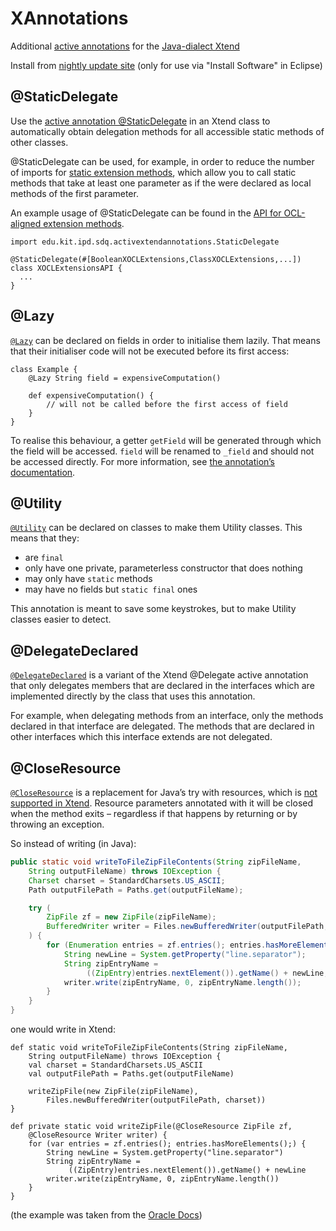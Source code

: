 # XAnnotations
Additional [active annotations](https://eclipse.org/xtend/documentation/204_activeannotations.html) for the [Java-dialect Xtend](https://eclipse.org/xtend)

Install from [nightly update site](https://kit-sdq.github.io/updatesite/release/xannotations) (only for use via "Install Software" in Eclipse)

## @StaticDelegate
Use the [active annotation @StaticDelegate](https://github.com/kit-sdq/XAnnotations/blob/master/bundles/edu.kit.ipd.sdq.activextendannotations/src/edu/kit/ipd/sdq/activextendannotations/StaticDelegate.xtend)  in an Xtend class to automatically obtain delegation methods for all accessible static methods of other classes. 

@StaticDelegate can be used, for example, in order to reduce the number of imports for [static extension methods](https://eclipse.org/xtend/documentation/202_xtend_classes_members.html#extension-imports), which allow you to call static methods that take at least one parameter as if the were declared as local methods of the first parameter.

An example usage of @StaticDelegate can be found in the [API for OCL-aligned extension methods](https://github.com/kit-sdq/XOCL/blob/master/bundles/edu.kit.ipd.sdq.xocl.extensions/src/edu/kit/ipd/sdq/xocl/extensions/XOCLExtensionsAPI.xtend).

```Xtend
import edu.kit.ipd.sdq.activextendannotations.StaticDelegate

@StaticDelegate(#[BooleanXOCLExtensions,ClassXOCLExtensions,...])
class XOCLExtensionsAPI {
  ...
}
```

## @Lazy

[`@Lazy`](https://github.com/kit-sdq/XAnnotations/blob/master/bundles/edu.kit.ipd.sdq.activextendannotations/src/edu/kit/ipd/sdq/activextendannotations/Lazy.xtend) can be declared on fields in order to initialise them lazily. That means that their initialiser code will not be executed before its first access:

```xtend
class Example {
	@Lazy String field = expensiveComputation()
	
	def expensiveComputation() {
		// will not be called before the first access of field
	}
}
``` 

To realise this behaviour, a getter `getField` will be generated through which the field will be accessed. `field` will be renamed to `_field` and should not be accessed directly. For more information, see [the annotation’s documentation](https://github.com/kit-sdq/XAnnotations/blob/master/bundles/edu.kit.ipd.sdq.activextendannotations/src/edu/kit/ipd/sdq/activextendannotations/Lazy.xtend).

## @Utility

[`@Utility`](https://github.com/kit-sdq/XAnnotations/blob/master/bundles/edu.kit.ipd.sdq.activextendannotations/src/edu/kit/ipd/sdq/activextendannotations/Utility.xtend) can be declared on classes to make them Utility classes. This means that they:

 * are `final`
 * only have one private, parameterless constructor that does nothing
 * may only have `static` methods
 * may have no fields but `static final` ones
 
This annotation is meant to save some keystrokes, but to make Utility classes easier to detect.

## @DelegateDeclared
[`@DelegateDeclared`](https://github.com/kit-sdq/XAnnotations/blob/master/bundles/edu.kit.ipd.sdq.activextendannotations/src/edu/kit/ipd/sdq/activextendannotations/DelegateDeclared.xtend) is a variant of the Xtend @Delegate active annotation that only delegates members that are declared in the interfaces which are implemented directly by the class that uses this annotation.

For example, when delegating methods from an interface, only the methods declared in that interface are delegated. The methods that are declared in other interfaces which this interface extends are not delegated.

## @CloseResource

[`@CloseResource`](https://github.com/kit-sdq/XAnnotations/blob/master/bundles/edu.kit.ipd.sdq.activextendannotations/src/edu/kit/ipd/sdq/activextendannotations/CloseResource.xtend) is a replacement for Java’s try with resources, which is [not supported in Xtend](https://bugs.eclipse.org/bugs/show_bug.cgi?id=366020). Resource parameters annotated with it will be closed when the method exits – regardless if that happens by returning or by throwing an exception.

So instead of writing (in Java):

```java
public static void writeToFileZipFileContents(String zipFileName,
    String outputFileName) throws IOException {
	Charset charset = StandardCharsets.US_ASCII;
    Path outputFilePath = Paths.get(outputFileName);

    try (
        ZipFile zf = new ZipFile(zipFileName);
        BufferedWriter writer = Files.newBufferedWriter(outputFilePath, charset)
    ) {
        for (Enumeration entries = zf.entries(); entries.hasMoreElements();) {
            String newLine = System.getProperty("line.separator");
            String zipEntryName =
                 ((ZipEntry)entries.nextElement()).getName() + newLine;
            writer.write(zipEntryName, 0, zipEntryName.length());
        }
    }
}
```

one would write in Xtend:

```Xtend
def static void writeToFileZipFileContents(String zipFileName,
    String outputFileName) throws IOException {
    val charset = StandardCharsets.US_ASCII
    val outputFilePath = Paths.get(outputFileName)

    writeZipFile(new ZipFile(zipFileName),
        Files.newBufferedWriter(outputFilePath, charset))
}

def private static void writeZipFile(@CloseResource ZipFile zf,
    @CloseResource Writer writer) {
    for (var entries = zf.entries(); entries.hasMoreElements();) {
        String newLine = System.getProperty("line.separator")
        String zipEntryName =
             ((ZipEntry)entries.nextElement()).getName() + newLine
        writer.write(zipEntryName, 0, zipEntryName.length())
    }
}

```
(the example was taken from the [Oracle Docs](https://docs.oracle.com/javase/tutorial/essential/exceptions/tryResourceClose.html))